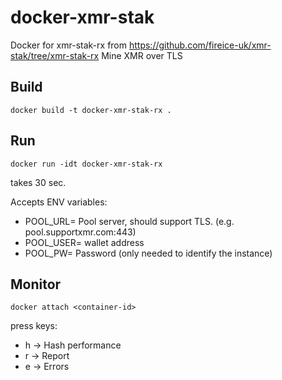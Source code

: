 # docker-xmr-stak

Docker  for xmr-stak-rx from https://github.com/fireice-uk/xmr-stak/tree/xmr-stak-rx
Mine XMR over TLS

## Build
```
docker build -t docker-xmr-stak-rx .
```

## Run
```
docker run -idt docker-xmr-stak-rx
```

takes 30 sec.

Accepts ENV variables:
- POOL_URL= Pool server, should support TLS. (e.g. pool.supportxmr.com:443)
- POOL_USER= wallet address
- POOL_PW= Password (only needed to identify the instance)


## Monitor
```
docker attach <container-id>
```
  press keys: 
-    h -> Hash performance
-    r -> Report
-    e -> Errors
  
